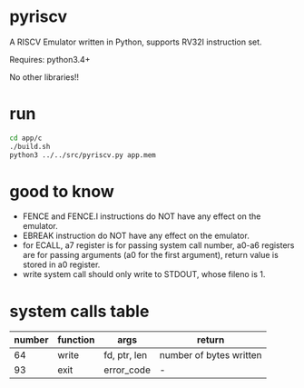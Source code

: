# pyriscv
A RISCV Emulator written in Python, supports RV32I instruction set.

Requires:
  python3.4+
  
No other libraries!!

# run
```bash
cd app/c
./build.sh
python3 ../../src/pyriscv.py app.mem
```

# good to know
- FENCE and FENCE.I instructions do NOT have any effect on the emulator.
- EBREAK instruction do NOT have any effect on the emulator.
- for ECALL, a7 register is for passing system call number, a0-a6 registers are for passing arguments (a0 for the first argument),
return value is stored in a0 register.
- write system call should only write to STDOUT, whose fileno is 1.

# system calls table
| number | function | args | return |
|--------|----------|------|--------|
| 64     | write    | fd, ptr, len | number of bytes written |
| 93     | exit     | error_code | - |